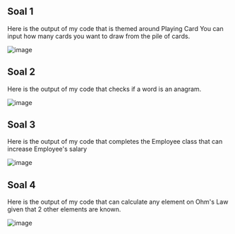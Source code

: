 ## Soal 1
Here is the output of my code that is themed around Playing Card
You can input how many cards you want to draw from the pile of cards.

![image](https://github.com/WilbertNeilsonSachio/UTS_Lab5_OOP/assets/114692970/f346181a-3601-4a38-91bd-f6e36b0dfc5f)

## Soal 2
Here is the output of my code that checks if a word is an anagram.

![image](https://github.com/WilbertNeilsonSachio/UTS_Lab5_OOP/assets/114692970/a23e7d9d-3dab-4a20-9067-8eec85d3cd04)

## Soal 3
Here is the output of my code that completes the Employee class that can increase Employee's salary

![image](https://github.com/WilbertNeilsonSachio/UTS_Lab5_OOP/assets/114692970/13a8ebdd-d61b-4761-8996-bc2500906a20)

## Soal 4
Here is the output of my code that can calculate any element on Ohm's Law given that 2 other elements are known.

![image](https://github.com/WilbertNeilsonSachio/UTS_Lab5_OOP/assets/114692970/80d95330-facc-42bc-ba4a-eebce03f9c98)
